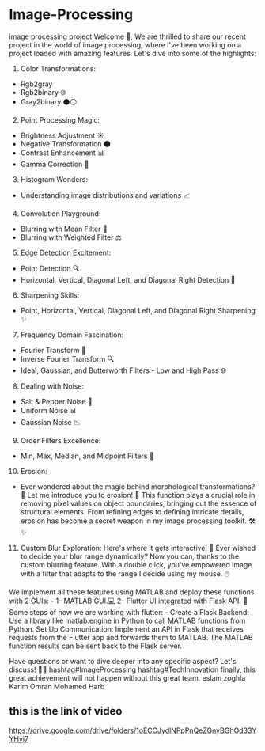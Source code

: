 # Image-Processing
image processing project
Welcome 👋, We are thrilled to share our recent project in the world of image processing, where I've been working on a project loaded with amazing features. Let's dive into some of the highlights:
1. Color Transformations:
 - Rgb2gray
 - Rgb2binary 🌐
 - Gray2binary ⚫⚪
2. Point Processing Magic:
 - Brightness Adjustment ☀
 - Negative Transformation 🌑
 - Contrast Enhancement 📊
 - Gamma Correction 🌌
3. Histogram Wonders:
 - Understanding image distributions and variations 📈
4. Convolution Playground:
 - Blurring with Mean Filter 🔄
 - Blurring with Weighted Filter ⚖
5. Edge Detection Excitement:
 - Point Detection 🔍
 - Horizontal, Vertical, Diagonal Left, and Diagonal Right Detection 📏
6. Sharpening Skills:
 - Point, Horizontal, Vertical, Diagonal Left, and Diagonal Right Sharpening ✨
7. Frequency Domain Fascination:
 - Fourier Transform 🔄
 - Inverse Fourier Transform 🔍
 - Ideal, Gaussian, and Butterworth Filters - Low and High Pass 🌐
8. Dealing with Noise:
 - Salt & Pepper Noise 🧂
 - Uniform Noise 📊
 - Gaussian Noise 📉
9. Order Filters Excellence:
 - Min, Max, Median, and Midpoint Filters 🔄
10. Erosion:
 - Ever wondered about the magic behind morphological transformations? 🤔 Let me introduce you to erosion! 🌊 This function plays a crucial role in removing pixel values on object boundaries, bringing out the essence of structural elements. From refining edges to defining intricate details, erosion has become a secret weapon in my image processing toolkit. 🛠️✨
11. Custom Blur Exploration:
Here's where it gets interactive! 🎨 Ever wished to decide your blur range dynamically? Now you can, thanks to the custom blurring feature. With a double click, you've empowered image with a filter that adapts to the range I decide using my mouse. 🖱️

We implement all these features using MATLAB and deploy these functions with 2 GUIs: -
1-    MATLAB GUI.💻
2-    Flutter UI integrated with Flask API. 📱
Some steps of how we are working with flutter: -
Create a Flask Backend:
Use a library like matlab.engine in Python to call MATLAB functions from Python.
Set Up Communication:
Implement an API in Flask that receives requests from the Flutter app and forwards them to MATLAB.
The MATLAB function results can be sent back to the Flask server.

Have questions or want to dive deeper into any specific aspect? Let's discuss! 🚀🤓 hashtag#ImageProcessing hashtag#TechInnovation
finally, this great achievement will not happen without this great team.
eslam zoghla
Karim Omran
Mohamed Harb

## this is the link of video
https://drive.google.com/drive/folders/1oECCJydlNPpPnQeZGnyBGhOd33YYHyi7
